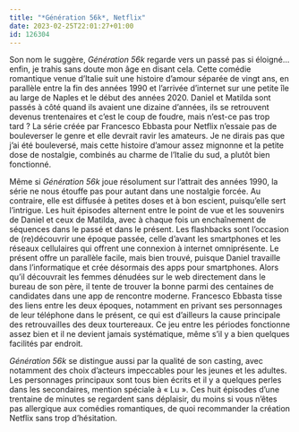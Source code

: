 ```yaml
---
title: "*Génération 56k*, Netflix"
date: 2023-02-25T22:01:27+01:00
id: 126304 
---
```


Son nom le suggère, *Génération 56k* regarde vers un passé pas si éloigné… enfin, je trahis sans doute mon âge en disant cela. Cette comédie romantique venue d’Italie suit une histoire d’amour séparée de vingt ans, en parallèle entre la fin des années 1990 et l’arrivée d’internet sur une petite île au large de Naples et le début des années 2020. Daniel et Matilda sont passés à côté quand ils avaient une dizaine d’années, ils se retrouvent devenus trentenaires et c’est le coup de foudre, mais n’est-ce pas trop tard ? La série créée par Francesco Ebbasta pour Netflix n’essaie pas de bouleverser le genre et elle devrait ravir les amateurs. Je ne dirais pas que j’ai été bouleversé, mais cette histoire d’amour assez mignonne et la petite dose de nostalgie, combinés au charme de l’Italie du sud, a plutôt bien fonctionné.

Même si *Génération 56k* joue résolument sur l’attrait des années 1990, la série ne nous étouffe pas pour autant dans une nostalgie forcée. Au contraire, elle est diffusée à petites doses et à bon escient, puisqu’elle sert l’intrigue. Les huit épisodes alternent entre le point de vue et les souvenirs de Daniel et ceux de Matilda, avec à chaque fois un enchaînement de séquences dans le passé et dans le présent. Les flashbacks sont l’occasion de (re)découvrir une époque passée, celle d’avant les smartphones et les réseaux cellulaires qui offrent une connexion à internet omniprésente. Le présent offre un parallèle facile, mais bien trouvé, puisque Daniel travaille dans l’informatique et crée désormais des apps pour smartphones. Alors qu’il découvrait les femmes dénudées sur le web directement dans le bureau de son père, il tente de trouver la bonne parmi des centaines de candidates dans une app de rencontre moderne. Francesco Ebbasta tisse des liens entre les deux époques, notamment en privant ses personnages de leur téléphone dans le présent, ce qui est d’ailleurs la cause principale des retrouvailles des deux tourtereaux. Ce jeu entre les périodes fonctionne assez bien et il ne devient jamais systématique, même s’il y a bien quelques facilités par endroit.

*Génération 56k* se distingue aussi par la qualité de son casting, avec notamment des choix d’acteurs impeccables pour les jeunes et les adultes. Les personnages principaux sont tous bien écrits et il y a quelques perles dans les secondaires, mention spéciale à « Lu ». Ces huit épisodes d’une trentaine de minutes se regardent sans déplaisir, du moins si vous n’êtes pas allergique aux comédies romantiques, de quoi recommander la création Netflix sans trop d’hésitation.
